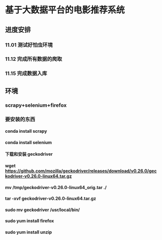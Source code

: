 # 基于大数据平台的电影推荐系统

## 进度安排
### 11.01 测试好怕虫环境
### 11.12 完成所有数据的爬取
### 11.15 完成数据入库


## 环境
### scrapy+selenium+firefox

### 要安装的东西
#### conda install scrapy
#### conda install selenium
#### 下载和安装 geckodriver
#### wget https://github.com/mozilla/geckodriver/releases/download/v0.26.0/geckodriver-v0.26.0-linux64.tar.gz
#### mv /tmp/geckodriver-v0.26.0-linux64_orig.tar ./
#### tar -xvf geckodriver-v0.26.0-linux64.tar.gz 
#### sudo mv geckodriver /usr/local/bin/
#### sudo yum install firefox
#### sudo yum install unzip
